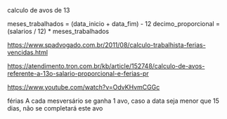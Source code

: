 calculo de avos de 13


meses_trabalhados = (data_inicio + data_fim) - 12
decimo_proporcional = (salarios / 12) * meses_trabalhados


https://www.spadvogado.com.br/2011/08/calculo-trabalhista-ferias-vencidas.html

https://atendimento.tron.com.br/kb/article/152748/calculo-de-avos-referente-a-13o-salario-proporcional-e-ferias-pr

https://www.youtube.com/watch?v=OdvKHvmCGGc



férias
A cada mesversário se ganha 1 avo, caso a data seja menor que 15 dias, não se completará este avo